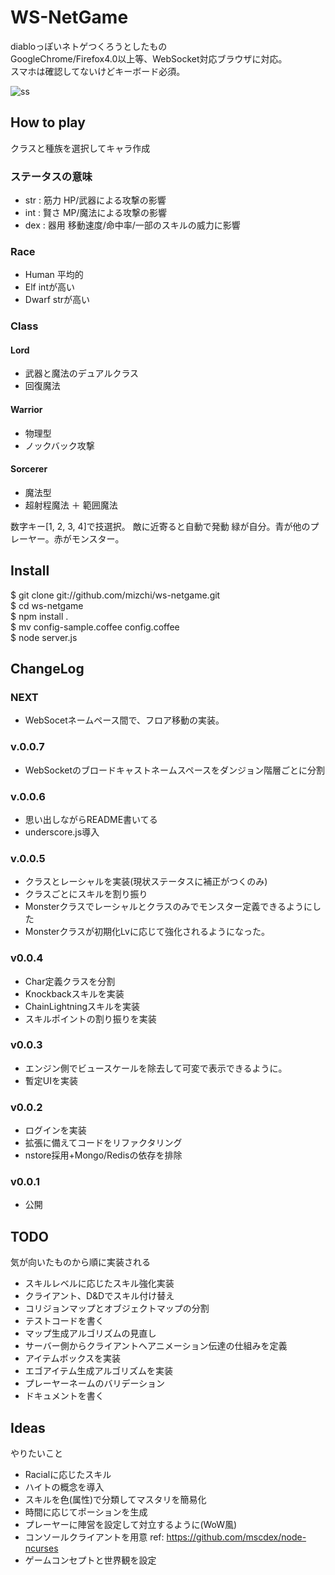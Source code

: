 # WS-NetGame #

diabloっぽいネトゲつくろうとしたもの  
GoogleChrome/Firefox4.0以上等、WebSocket対応ブラウザに対応。  
スマホは確認してないけどキーボード必須。  

![ss](https://github.com/mizchi/ws-netgame/raw/master/public/ss2.jpg "ss")

## How to play ##
クラスと種族を選択してキャラ作成  

### ステータスの意味
* str : 筋力 HP/武器による攻撃の影響
* int : 賢さ MP/魔法による攻撃の影響
* dex : 器用 移動速度/命中率/一部のスキルの威力に影響

### Race ###

* Human 平均的 
* Elf   intが高い
* Dwarf strが高い

### Class ###
#### Lord
* 武器と魔法のデュアルクラス
* 回復魔法

#### Warrior
* 物理型
* ノックバック攻撃

#### Sorcerer 
* 魔法型
* 超射程魔法 ＋ 範囲魔法

数字キー[1, 2, 3, 4]で技選択。
敵に近寄ると自動で発動
緑が自分。青が他のプレーヤー。赤がモンスター。

## Install ##
$ git clone git://github.com/mizchi/ws-netgame.git  
$ cd ws-netgame  
$ npm install .  
$ mv config-sample.coffee config.coffee  
$ node server.js  

## ChangeLog ##

### NEXT
* WebSocetネームペース間で、フロア移動の実装。

### v.0.0.7 
* WebSocketのブロードキャストネームスペースをダンジョン階層ごとに分割

### v.0.0.6 
* 思い出しながらREADME書いてる
* underscore.js導入

### v.0.0.5
* クラスとレーシャルを実装(現状ステータスに補正がつくのみ)
* クラスごとにスキルを割り振り
* Monsterクラスでレーシャルとクラスのみでモンスター定義できるようにした
* Monsterクラスが初期化Lvに応じて強化されるようになった。

### v0.0.4
* Char定義クラスを分割
* Knockbackスキルを実装
* ChainLightningスキルを実装
* スキルポイントの割り振りを実装

### v0.0.3 
* エンジン側でビュースケールを除去して可変で表示できるように。
* 暫定UIを実装

### v0.0.2
* ログインを実装
* 拡張に備えてコードをリファクタリング
* nstore採用+Mongo/Redisの依存を排除

### v0.0.1
* 公開

## TODO ##
気が向いたものから順に実装される

* スキルレベルに応じたスキル強化実装
* クライアント、D&Dでスキル付け替え
* コリジョンマップとオブジェクトマップの分割
* テストコードを書く
* マップ生成アルゴリズムの見直し
* サーバー側からクライアントへアニメーション伝達の仕組みを定義
* アイテムボックスを実装
* エゴアイテム生成アルゴリズムを実装
* プレーヤーネームのバリデーション
* ドキュメントを書く


## Ideas ##
やりたいこと  

* Racialに応じたスキル
* ハイトの概念を導入
* スキルを色(属性)で分類してマスタリを簡易化
* 時間に応じてポーションを生成
* プレーヤーに陣営を設定して対立するように(WoW風)
* コンソールクライアントを用意 ref: https://github.com/mscdex/node-ncurses
* ゲームコンセプトと世界観を設定





